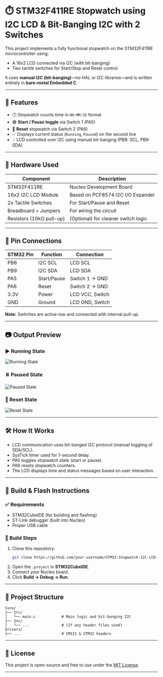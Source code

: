 
# ⏱️ STM32F411RE Stopwatch using I2C LCD & Bit-Banging I2C with 2 Switches

This project implements a fully functional stopwatch on the STM32F411RE microcontroller using:
- A 16x2 LCD connected via I2C (with bit-banging)
- Two tactile switches for Start/Stop and Reset control

It uses **manual I2C (bit-banging)**—no HAL or I2C libraries—and is written entirely in **bare-metal Embedded C**.

---

## 🚀 Features

- 🕒 Stopwatch counts time in `HH:MM:SS` format
- 🟢 **Start / Pause toggle** via Switch 1 (PA5)
- 🔄 **Reset** stopwatch via Switch 2 (PA6)
- ✅ Displays current status (`Running`, `Paused`) on the second line
- 💡 LCD controlled over I2C using manual bit-banging (PB8: SCL, PB9: SDA)

---

## 🧰 Hardware Used

| Component               | Description                           |
|------------------------|---------------------------------------|
| STM32F411RE            | Nucleo Development Board              |
| 16x2 I2C LCD Module    | Based on PCF8574 I2C I/O Expander     |
| 2x Tactile Switches    | For Start/Pause and Reset             |
| Breadboard + Jumpers   | For wiring the circuit                |
| Resistors (10kΩ pull-up)| (Optional) for cleaner switch logic  |

---

## 📌 Pin Connections

| STM32 Pin | Function        | Connection        |
|-----------|-----------------|-------------------|
| PB8       | I2C SCL         | LCD SCL           |
| PB9       | I2C SDA         | LCD SDA           |
| PA5       | Start/Pause     | Switch 1 → GND    |
| PA6       | Reset           | Switch 2 → GND    |
| 3.3V      | Power           | LCD VCC, Switch   |
| GND       | Ground          | LCD GND, Switch   |

**Note:** Switches are active-low and connected with internal pull-up.

---

## 📷 Output Preview

### ▶️ Running State
![Running State](images/running.jpg)

### ⏸️ Paused State
![Paused State](images/paused.jpg)

### 🔄 Reset State
![Reset State](images/reset.jpg)

---

## 🛠️ How It Works

- LCD communication uses bit-banged I2C protocol (manual toggling of SDA/SCL).
- SysTick timer used for 1-second delay.
- PA5 toggles stopwatch state (start or pause).
- PA6 resets stopwatch counters.
- The LCD displays time and status messages based on user interaction.

---

## 🧪 Build & Flash Instructions

### ✅ Requirements

- STM32CubeIDE (for building and flashing)
- ST-Link debugger (built into Nucleo)
- Proper USB cable

### 🧱 Build Steps

1. Clone this repository:
   ```bash
   git clone https://github.com/your-username/STM32-Stopwatch-I2C-LCD-BitBang.git
   ```
2. Open the `.project` in **STM32CubeIDE**.
3. Connect your Nucleo board.
4. Click **Build → Debug → Run**.

---

## 📂 Project Structure

```
Core/
├── Src/
│   └── main.c            # Main logic and bit-banging I2C
├── Inc/
│   └── ...               # (If any header files used)
Drivers/
├── ...                   # CMSIS & STM32 headers
```

---

## 📄 License

This project is open-source and free to use under the [MIT License](LICENSE).

---